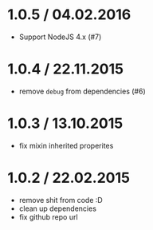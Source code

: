 1.0.5 / 04.02.2016
==================

- Support NodeJS 4.x (#7)

1.0.4 / 22.11.2015
==================

- remove `debug` from dependencies (#6)

1.0.3 / 13.10.2015
==================

- fix mixin inherited properites

1.0.2 / 22.02.2015
==================

- remove shit from code :D
- clean up dependencies
- fix github repo url
